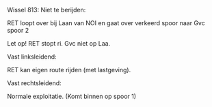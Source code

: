 Wissel 813:
Niet te berijden:

RET loopt over bij Laan van NOI en gaat over verkeerd spoor naar Gvc spoor 2

Let op! RET stopt ri. Gvc niet op Laa.

Vast linksleidend:

RET kan eigen route rijden (met lastgeving).

Vast rechtsleidend:

Normale exploitatie. (Komt binnen op spoor 1)

